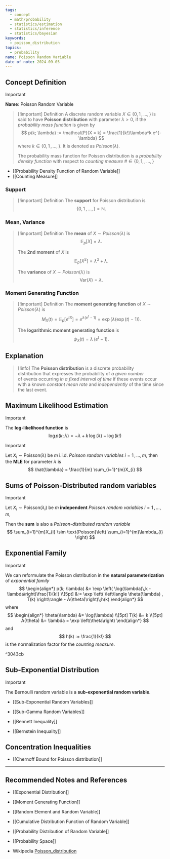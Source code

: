 ```yaml
---
tags:
  - concept
  - math/probability
  - statistics/estimation
  - statistics/inference
  - statistics/bayesian
keywords:
  - poisson_distribution
topics:
  - probability
name: Poisson Random Variable
date of note: 2024-09-05
---
```


## Concept Definition

>[!important]
>**Name**: Poisson Random Variable

>[!important] Definition
>A discrete random variable $X \in \{ 0, 1\,{,}\ldots{,}\, \}$ is said to have **Poisson distribution** with parameter $\lambda >0$, if the *probability mass function* is given by
>$$
>p(k; \lambda) := \mathcal{P}(X = k) =  \frac{1}{k!}\lambda^k e^{-\lambda}
>$$
>where $k \in \{ 0,1 \,{,}\ldots{,}\, \}.$ It is denoted as $Poisson(\lambda).$
>
>The probability mass function for Poisson distribution is a *probability density function* with respect to *counting measure* $\# \in \{0, 1, \,{,}\ldots{,}\, \}$

- [[Probability Density Function of Random Variable]]
- [[Counting Measure]]

### Support

>[!important] Definition
>The **support** for Poisson distribution is $$\{ 0,1 \,{,}\ldots{,}\, \} = \mathbb{N}.$$

### Mean, Variance

>[!important] Definition
>The **mean** of $X \sim Poisson(\lambda)$ is $$\mathbb{E}_{ p }\left[  X \right] = \lambda.$$
>
>The **2nd moment** of $X$ is $$\mathbb{E}_{ p }\left[  X^2 \right] = \lambda^2 + \lambda.$$
>
>The **variance** of $X \sim Poisson(\lambda)$ is $$\text{Var}(X) = \lambda.$$


### Moment Generating Function

>[!important] Definition
>The **moment generating function** of $X \sim Poisson(\lambda)$ is 
>$$
>M_{X}(t) = \mathbb{E}_{ p }\left[  e^{t X} \right] = e^{\lambda (e^{t} - 1)} = \exp \left(\lambda \left(\exp(t) - 1\right)\right).
>$$
>
>The **logarithmic moment generating function** is $$\psi_{X}(t) = \lambda\,(e^{t} - 1).$$



## Explanation

>[!info]
>The **Poisson distribution** is a discrete probability distribution that expresses the probability of *a given number* of events occurring *in a fixed interval of time* if these events occur with a known *constant mean rate* and *independently* of the time since the last event.




## Maximum Likelihood Estimation


>[!important] 
>The **log-likelihood function** is
>$$
>\log p(k; \lambda) = -\lambda + k\,\log(\lambda) - \log(k!)
>$$

>[!important] 
>Let $X_{i} \sim \text{Poisson}(\lambda)$ be $m$ i.i.d. *Poisson random variables* $i=1\,{,}\ldots{,} m,$ then the **MLE** for parameter $\lambda$ is
>$$
>\hat{\lambda} = \frac{1}{m} \sum_{i=1}^{m}X_{i}
>$$


## Sums of Poisson-Distributed random variables

>[!important] 
>Let $X_{i} \sim \text{Poisson}(\lambda_{i})$ be $m$ **independent** *Poisson random variables* $i=1\,{,}\ldots{,} m,$
>
>Then the **sum** is also a *Poisson-distributed random variable* 
>$$
>\sum_{i=1}^{m}X_{i} \sim \text{Poisson}\left( \sum_{i=1}^{m}\lambda_{i} \right)
>$$


## Exponential Family

>[!important] 
>We can reformulate the Poisson distribution in the **natural parameterization** of *exponential family*
>$$
>\begin{align*}
> p(k; \lambda) &= \exp \left( \log(\lambda)\,k -\lambda\right)\frac{1}{k!} \\[5pt]
> &:= \exp \left( \left\langle \theta(\lambda) , T(k) \right\rangle  - A(\theta)\right)\;h(k)
>\end{align*}
>$$
>where
>$$
>\begin{align*}
>\theta(\lambda) &= \log(\lambda)  \\[5pt]
>T(k) &= k  \\[5pt]
>A(\theta) &= \lambda = \exp \left(\theta\right)
>\end{align*}
>$$
>and
>$$
>h(k) :=  \frac{1}{k!}
>$$
>is the normalization factor for the *counting measure*.

^3043cb


## Sub-Exponential Distribution

>[!important]
>The Bernoulli random variable is a **sub-exponential random variable**. 

- [[Sub-Exponential Random Variables]]
- [[Sub-Gamma Random Variables]]

- [[Bennett Inequality]]
- [[Bernstein Inequality]]



## Concentration Inequalities 

- [[Chernoff Bound for Poisson distribution]]




-----------
##  Recommended Notes and References



- [[Exponential Distribution]]

- [[Moment Generating Function]]
- [[Random Element and Random Variable]]
- [[Cumulative Distribution Function of Random Variable]]
- [[Probability Distribution of Random Variable]]
- [[Probability Space]]
- Wikipedia [Poisson_distribution](https://en.wikipedia.org/wiki/Poisson_distribution)
